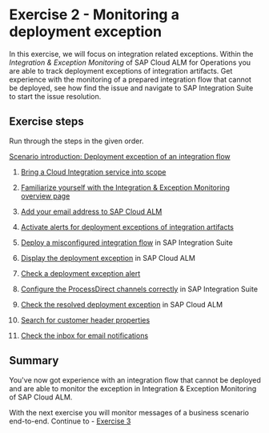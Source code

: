 # Exercise 2 - Monitoring a deployment exception

In this exercise, we will focus on integration related exceptions. Within the *Integration & Exception Monitoring* of SAP Cloud ALM for Operations you are able to track deployment exceptions of integration artifacts. Get experience with the monitoring of a prepared integration flow that cannot be deployed, see how find the issue and navigate to SAP Integration Suite to start the issue resolution.

## Exercise steps

Run through the steps in the given order.

[Scenario introduction: Deployment exception of an integration flow](/exercises/ex2/ex20/)

1. [Bring a Cloud Integration service into scope](/exercises/ex2/ex21/)

2. [Familiarize yourself with the Integration & Exception Monitoring overview page](/exercises/ex2/ex22/)    

3. [Add your email address to SAP Cloud ALM](/exercises/ex2/ex23/) 

4. [Activate alerts for deployment exceptions of integration artifacts](/exercises/ex2/ex24/)

5. [Deploy a misconfigured integration flow](/exercises/ex2/ex25/) in SAP Integration Suite

6. [Display the deployment exception](/exercises/ex2/ex26/) in SAP Cloud ALM

7. [Check a deployment exception alert](/exercises/ex2/ex27)

8. [Configure the ProcessDirect channels correctly](/exercises/ex2/ex28/) in SAP Integration Suite

9. [Check the resolved deployment exception](/exercises/ex2/ex29/) in SAP Cloud ALM

10. [Search for customer header properties](/exercises/ex2/ex210/)

11. [Check the inbox for email notifications](/exercises/ex2/ex211/)

## Summary

You've now got experience with an integration flow that cannot be deployed and are able to monitor the exception in Integration & Exception Monitoring of SAP Cloud ALM.

With the next exercise you will monitor messages of a business scenario end-to-end. Continue to - [Exercise 3](/exercises/ex3/readme.md)
